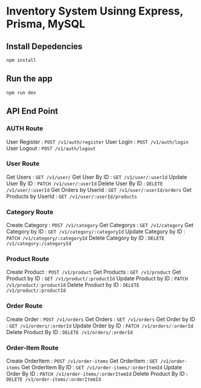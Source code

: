 # Inventory System Usinng Express, Prisma, MySQL
 

## Install Depedencies

    npm install

## Run the app

    npm run dev

## API End Point

### AUTH Route

User Register : `POST /v1/auth/register`
User Login : `POST /v1/auth/login`
User Logout : `POST /v1/auth/logout`

### User Route

Get Users                    : `GET /v1/user/`
Get User By ID               : `GET /v1/user/:userId`
Update User By ID            : `PATCH /v1/user/:userId`
Delete User By ID            : `DELETE /v1/user/:userId`
Get Orders by UserId          : `GET /v1/user/:userId/orders`
Get Products by UserId        : `GET /v1/user/:userId/products`

### Category Route

Create Category              : `POST /v1/category`
Get Categorys                : `GET /v1/category`
Get Category by ID           : `GET /v1/category/:categoryId`
Update Category by ID        : `PATCH /v1/category/:categoryId`
Delete Category by ID        : `DELETE /v1/category:/categoryId`

### Product Route

Create Product                : `POST /v1/product`
Get Products                  : `GET /v1/product`
Get Product by ID             : `GET /v1/product/:productId`
Update Product by ID          : `PATCH /v1/product/:productId`
Delete Product by ID          : `DELETE /v1/product/:productId`

### Order Route

Create Order                  : `POST /v1/orders`
Get Orders                    : `GET /v1/orders`
Get Order by ID               : `GET /v1/orders/:orderId`
Update Order by ID            : `PATCH /v1/orders/:orderId`
Delete Product By ID          : `DELETE /v1/orders/:orderId`

### Order-Item Route

Create OrderItem              : `POST /v1/order-items`
Get OrderItem                 : `GET /v1/order-items`
Get OrderItem By ID           : `GET /v1/order-items/:orderItemId`
Update Order By ID            : `PATCH /v1/order-items/:orderItemId`
Delete Product By ID          : `DELETE /v1/order-items/:orderItemId`


